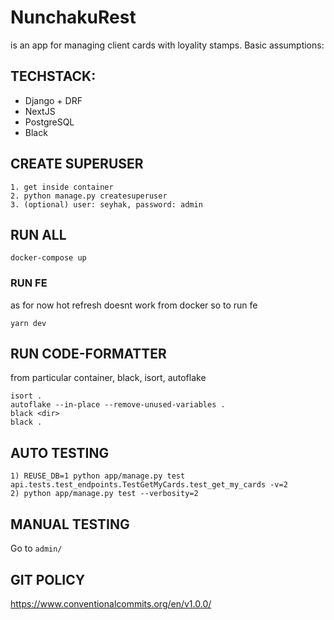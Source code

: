 # NunchakuRest
is an app for managing client cards with loyality stamps. Basic assumptions:

## TECHSTACK:

* Django + DRF
* NextJS
* PostgreSQL
* Black

## CREATE SUPERUSER ##
```
1. get inside container
2. python manage.py createsuperuser
3. (optional) user: seyhak, password: admin
```
## RUN ALL ##
```
docker-compose up
```
### RUN FE
as for now hot refresh doesnt work from docker so to run fe
```
yarn dev
```


## RUN CODE-FORMATTER

from particular container, black, isort, autoflake 
```
isort .
autoflake --in-place --remove-unused-variables .
black <dir>
black .
```

## AUTO TESTING
```
1) REUSE_DB=1 python app/manage.py test api.tests.test_endpoints.TestGetMyCards.test_get_my_cards -v=2
2) python app/manage.py test --verbosity=2
```
## MANUAL TESTING

Go to `admin/`

## GIT POLICY

https://www.conventionalcommits.org/en/v1.0.0/
